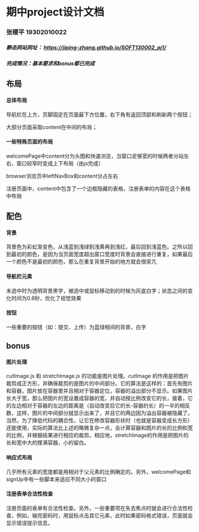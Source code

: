 # 期中project设计文档

### 张稷平 19302010022

##### 静态网站网址： https://jiping-zhang.github.io/SOFT130002_pj1/ 

##### 完成情况：基本要求和bonus都已完成

## 布局

#### 总体布局

导航栏在上方，页脚固定在页面最下方位置，右下角有返回顶部和刷新两个按钮；

大部分页面采取content在中间的布局；

#### 一些特殊页面的布局

welcomePage中content分为头图和快速浏览，当窗口足够宽的时候两者分站左右，窗口较窄时变成上下布局（由js完成）

browser浏览页中leftNavBox和content分占左右

注册页面中，content中包含了一个边框隐藏的表格，注册表单的内容在这个表格中布局

## 配色

#### 背景

背景色为彩虹渐变色，从浅蓝到浅绿到浅黄再到浅红，最后回到浅蓝色。之所以回到最初的颜色，是因为当页面宽度超出窗口宽度时背景会直接进行重复，如果最后一个颜色不是最初的颜色，那么在重复背景开始的地方就会很突兀

#### 导航栏元素

未选中时为透明背景黑字，被选中或鼠标移动到的时候为灰底白字；状态之间的变化时间为0.8秒，优化了视觉效果

#### 按钮

一些重要的按钮（如：提交、上传）为蓝绿相间的背景，白字

## bonus

#### 图片处理

cutImage.js 和 stretchImage.js 的功能是图片处理。cutImage 的作用是把图片裁剪成正方形，并确保裁剪的是图片的中间部分。它的算法是这样的：首先有图片和容器，图片放在容器里并且相对于容器定位，容器的溢出部分不显示。如果图片长大于宽，那么把图片的宽设置成容器的宽，并自动按比例改变它的长，接着，它的左边相对于容器的左边的距离是（自动改变后它的长-容器的长）的一半的相反数，这样，图片的中间部分就显示出来了，并且它的两边因为溢出容器被隐藏了。当然，为了降低代码的耦合性，让它在修改容器形状时（也就是容器变成长方形）还能使用，实际的算法比上述的略微复杂一点，会计算容器和图片的长的比例和宽的比例，并根据结果进行相应的裁剪。相应地，stretchImage的作用是把图片的长和宽中大的撑满容器，小的留白。

#### 响应式布局

几乎所有元素的宽度都是用相对于父元素的比例确定的。另外，welcomePage和signUp中有一些脚本来适应不同大小的窗口

#### 注册表单合法性检查

注册页面的表单有合法性检查。另外，一些重要项在失去焦点时就会进行合法性检查，例如，输完密码时，用鼠标点击其它元素，此时如果密码格式错误，页面就会显示错误提示信息。




